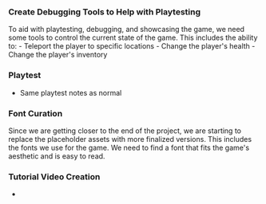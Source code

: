 
### Create Debugging Tools to Help with Playtesting

To aid with playtesting, debugging, and showcasing the game, we need some tools to control the current state of the game. This includes the ability to:
	- Teleport the player to specific locations
	- Change the player's health
	- Change the player's inventory

### Playtest
- Same playtest notes as normal
### Font Curation

Since we are getting closer to the end of the project, we are starting to replace the placeholder assets with more finalized versions. This includes the fonts we use for the game. We need to find a font that fits the game's aesthetic and is easy to read.



### Tutorial Video Creation
-
